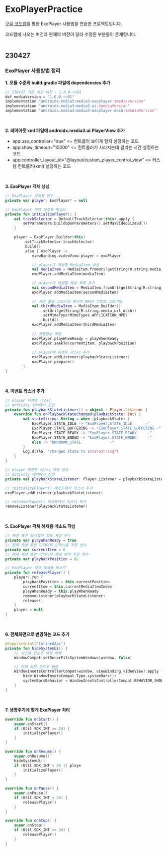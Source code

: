 # ExoPlayerPractice
[구글 코드랩](https://developer.android.com/codelabs/exoplayer-intro?hl=ko#6)을 통한 ExoPlayer 사용법을 연습한 프로젝트입니다.  

코드랩에 나오는 버전과 현재의 버전이 달라 수정된 부분들이 존재합니다.
<br>
<br>

## 230427 

### ExoPlayer 사용방법 정리

**1. 모듈 수준의 build.gradle 파일에 dependencies 추가**
``` kotlin
// 230427 기준 최신 버전 : 1.0.0-rc01 
def mediaVersion = "1.0.0-rc01"
implementation "androidx.media3:media3-exoplayer:$mediaVersion"
implementation "androidx.media3:media3-ui:$mediaVersion"
implementation "androidx.media3:media3-exoplayer-dash:$mediaVersion"
```
<br>

**2. 레이아웃 xml 파일에 androidx.media3.ui.PlayerView 추가**
- app:use_controller="true" <= 컨트롤러 보이게 할지 설정하는 코드
- app:show_timeout="10000" <= 컨트롤러가 사라지는데 걸리는 시간 설정하는 코드
- app:controller_layout_id="@layout/custom_player_control_view" <= 커스텀 컨트롤러(xml) 설정하는 코드
<br>

**3. ExoPlayer 객체 생성**
``` kotlin
// ExoPlayer 객체용 변수
private var player: ExoPlayer? = null

// ExoPlayer 객체 생성용 메소드
private fun initializePlayer() {
    val trackSelector = DefaultTrackSelector(this).apply {
        setParameters(buildUponParameters().setMaxVideoSizeSd())
    }

    player = ExoPlayer.Builder(this)
        .setTrackSelector(trackSelector)
        .build()
        .also { exoPlayer ->
            viewBinding.videoView.player = exoPlayer

            // player가 재생할 MediaItem 생성
            val mediaItem = MediaItem.fromUri(getString(R.string.media_url_mp4))
            exoPlayer.addMediaItem(mediaItem)

            // player가 재생할 재생 목록 추가
            val secondMediaItem = MediaItem.fromUri(getString(R.string.media_url_mp3))
            exoPlayer.addMediaItem(secondMediaItem)

            // 가변 품질 스트리밍 형식의 DASH 컨텐츠 스트리밍
            val thirdMediaItem = MediaItem.Builder()
                .setUri(getString(R.string.media_url_dash))
                .setMimeType(MimeTypes.APPLICATION_MPD)
                .build()
            exoPlayer.addMediaItem(thirdMediaItem)
            
            // 재생정보 복원
            exoPlayer.playWhenReady = playWhenReady
            exoPlayer.seekTo(currentItem, playbackPosition)
            
            // player에 이벤트 리스너 추가
            exoPlayer.addListener(playbackStateListener)
            exoPlayer.prepare()
        }
}
```
<br>

**4. 이벤트 리스너 추가**
``` kotlin
// player 이벤트 리스너
// activity 외부에서 선언
private fun playbackStateListener() = object : Player.Listener {
    override fun onPlaybackStateChanged(playbackState: Int) {
        val stateString: String = when (playbackState) {
            ExoPlayer.STATE_IDLE -> "ExoPlayer.STATE_IDLE      -"
            ExoPlayer.STATE_BUFFERING -> "ExoPlayer.STATE_BUFFERING -"
            ExoPlayer.STATE_READY -> "ExoPlayer.STATE_READY     -"
            ExoPlayer.STATE_ENDED -> "ExoPlayer.STATE_ENDED     -"
            else -> "UNKNOWN_STATE             -"
        }
        Log.d(TAG, "changed state to $stateString")
    }
}

// player 이벤트 리스너 객체 생성
// activity 내부에서 선언
private val playbackStateListener: Player.Listener = playbackStateListener()

// initializePlayer() 메소드에서 리스너 추가
exoPlayer.addListener(playbackStateListener)

// releasePlayer() 메소드에서 리스너 제거
removeListener(playbackStateListener)
```
<br>

**5. ExoPlayer 객체 해제용 메소드 작성**
```kotlin
// 재생 혹은 일시정지 정보 저장 변수
private var playWhenReady = true
// 현재 재생 중인 미디어의 인덱스를 저장 변수
private var currentItem = 0
// 현재 재생 중인 미디어의 재생 위치 저장 변수
private var playbackPosition = 0L

// ExoPlayer 객체 해제용 메소드
private fun releasePlayer() {
    player?.run {
        playbackPosition = this.currentPosition
        currentItem = this.currentMediaItemIndex
        playWhenReady = this.playWhenReady
        removeListener(playbackStateListener)
        release()
    }
    player = null
}
```
<br>

**6. 전체화면으로 변경하는 코드 추가**
``` kotlin 
@SuppressLint("InlinedApi")
private fun hideSystemUi() {
    // 시스템 윈도우 패딩 해제
    WindowCompat.setDecorFitsSystemWindows(window, false)

    // 전체 화면 모드로 변경
    WindowInsetsControllerCompat(window, viewBinding.videoView).apply {
        hide(WindowInsetsCompat.Type.systemBars())
        systemBarsBehavior = WindowInsetsControllerCompat.BEHAVIOR_SHOW_TRANSIENT_BARS_BY_SWIPE
    }
}
```
<br>

**7. 생명주기에 맞게 ExoPlayer 처리**
``` kotlin
override fun onStart() {
    super.onStart()
    if (Util.SDK_INT >= 24) {
        initializePlayer()
    }
}

override fun onResume() {
    super.onResume()
    hideSystemUi()
    if (Util.SDK_INT < 24 || playe
        initializePlayer()
    }
}

override fun onPause() {
    super.onPause()
    if (Util.SDK_INT < 24) {
        releasePlayer()
    }
}

override fun onStop() {
    super.onStop()
    if (Util.SDK_INT >= 24) {
        releasePlayer()
    }
}
```
